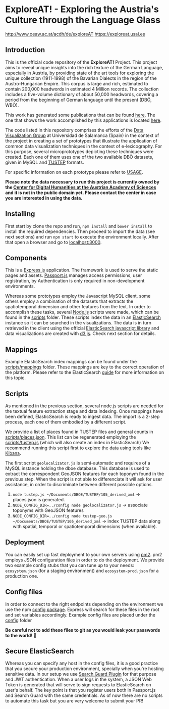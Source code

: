 
# ExploreAT! - Exploring the Austria's Culture through the Language Glass 


http://www.oeaw.ac.at/acdh/de/exploreAT 
https://exploreat.usal.es

## Introduction

This is the official code repository of the **ExploreAT!** Project. 
This project aims to reveal unique insights into the rich texture of the German Language, especially in Austria, by providing state of the art tools for exploring the unique collection (1911-1998) of the Bavarian Dialects in the region of the Austro-Hungarian Empire. This corpus is large and rich, estimated to contain 200,000 headwords in estimated 4 Million records. The collection includes a five-volume dictionary of about 50,000 headwords, covering a period from the beginning of German language until the present (DBÖ, WBÖ).

This work has generated some publications that can be found [here](https://exploreat.usal.es/our-publications). The one that shows the work accomplished by this applications is located [here](https://exploreat.usal.es/publication/spatio-temporal-visual-analysis-tool-historical-dictionaries).

The code listed in this repository comprises the efforts of the [Data Visualization Group](http://vis.usal.es/) at Universidad de Salamanca (Spain) in the context of the project in creating a set of prototypes that illustrate the application of common data visualization techniques in the context of e-lexicography. 
For this purpose, several microprototypes depicting these techniques were created. Each one of them uses one of the two available DBÖ datasets, given in MySQL and [TUSTEP](https://tustep.wikispaces.com/TUSTEP-Wiki) formats.

For specific information on each prototype please refer to [USAGE](documentation/USAGE.md).

**Please note the data necessary to run this project is currently owned by the [Center for Digital Humanities at the Austrian Academy of  Sciences](http://www.oeaw.ac.at/acdh/) and it is not in the public domain yet. Please contact the center in case you are interested in using the data.**



## Installing
First start by clone the repo and run, `npm install` and `bower install` to install the required dependencies.
Then proceed to import the data (see next sections) and run ``npm start`` to execute the environment locally. After that open a browser and go to [localhost:3000](http://localhost:3000). 


## Components
This is a [Express.js](https://expressjs.com/) application. The framework is used to serve the static pages and assets. [Passport.js](http://passportjs.org) manages access permissions, user registration, by 
Authentication is only required in non-development environments. 
 
Whereas some prototypes employ the Javascript MySQL client, some others employ a combination of the datasets that extracts the spatiotemporal dimension and other features from the text.
In order to accomplish these tasks, several [Node.js](https://github.com/nodejs/node) scripts were made, which can be found in the [scripts](scripts/) folder. These scripts index the data in an [ElasticSearch](https://elastic.co/) instance so it can be searched
in the visualizations. The data is in turn retrieved in the client using the official [ElasticSearch javascript library](https://www.elastic.co/guide/en/elasticsearch/client/javascript-api/current/index.html) and data visualizations are created with [d3.js](https://d3js.org). Check next section for details.
 
 
## Mappings
 Example ElasticSearch index mappings can be found under the [scripts/mappings](scripts/mappings) folder. These mappings are key to the correct operation of the platform.
 Please refer to the ElasticSearch [guide](https://www.elastic.co/guide/en/elasticsearch/reference/current/mapping.html) for more information on this topic.

## Scripts
As mentioned in the previous section, several node.js scripts are needed for the textual feature extraction stage and data indexing. Once mappings have been defined, 
 ElasticSearch is ready to ingest data. The import is a 2-step process, each one of them embodied by a different script. 

We provide a list of places found in TUSTEP files and general counts in [scripts/places.json](scripts/places.json). This list can be regenerated employing the [scripts/tustep.js](scripts/tustep.js) (which will also create an index in ElasticSearch)
We recommend running this script first to explore the data using tools like [Kibana](https://www.elastic.co/products/kibana). 
 
The first script ``geolocalizator.js`` is semi-automatic and requires of a MySQL instance holding the dboe database. This database is used to extract the correspondent GeoJSON features for each toponym found in the previous step.
   When the script is not able to differenciate it will ask for user assistance, in order to discriminate between different possible options. 

1. ``node tustep.js ~/Documents/DBOE/TUSTEP/105_derived_xml`` -> places.json is generated.
2. ``NODE_CONFIG_DIR=../config node geolocalizator.js`` -> associate toponyms with GeoJSON features
3. ``NODE_CONFIG_DIR=../config node tustep-geo.js ~/Documents/DBOE/TUSTEP/105_derived_xml`` -> index TUSTEP data along with spatial, temporal or spatiotemporal dimensions (when available).
  

## Deployment
You can easily set up fast deployment to your own servers using [pm2](http://pm2.keymetrics.io/docs/usage/cluster-mode/).
pm2 employs JSON configuration files in order to do the deployment. We provide two example config stubs that you can tune up to your needs: ``ecosystem.json`` (for a staging environment) and ``ecosystem-prod.json`` for a production one.
 
## Config files
In order to connect to the right endpoints depending on the environment we use the npm [config package](https://www.npmjs.com/package/config).
 Express will search for these files in the root and set variables accordingly. Example config files are placed under the [config](./config) folder 
  
**Be careful not to add these files to git as you would leak your passwords to the world! 🤦**

## Secure ElasticSearch
Whereas you can specify any host in the config files, it is a good practice that you secure your production environment, specially when you're hosting sensitive data.
In our setup we use [Search Guard Plugin](https://github.com/floragunncom/search-guard-ssl) for that purpose and JWT authentication. 
When a user logs in the system, a JSON Web Token is generated that will serve to sign requests to ElasticSearch on user's behalf. The key point is that you register 
users both in Passport.js and Search Guard with the same credentials. As of now there are no scripts to automate this task but you are very welcome to submit your PR!